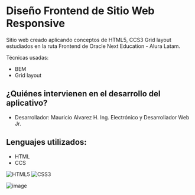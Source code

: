 # Diseño Frontend de Sitio Web Responsive 

Sitio web creado aplicando conceptos de HTML5, CCS3 Grid layout estudiados en la ruta Frontend de Oracle Next Education - Alura Latam.

Técnicas usadas:
- BEM
- Grid layout 

## ¿Quiénes intervienen en el desarrollo del aplicativo?
- Desarrollador: Mauricio Alvarez H. Ing. Electrónico y Desarrollador Web Jr.  

## Lenguajes utilizados:
- HTML
- CCS

![HTML5](https://img.shields.io/badge/HTML5-E34F26?style=for-the-badge&logo=html5&logoColor=white)
![CSS3](https://img.shields.io/badge/CSS3-1572B6?style=for-the-badge&logo=css3&logoColor=white)

![image](https://user-images.githubusercontent.com/106354407/193698583-d9cc7c45-4325-45cf-b8a4-e4908562488b.png)
